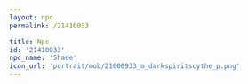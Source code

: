 ```yaml
---
layout: npc
permalink: /21410033

title: Npc
id: '21410033'
npc_name: 'Shade'
icon_url: 'portrait/mob/21000933_m_darkspiritscythe_p.png'
---
```

